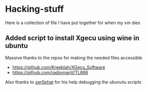 # Hacking-stuff
Here is a collection of file I have put together for when my vm dies 

## Added script to install Xgecu using wine in ubuntu

Massive thanks to the repos for making the needed files accessible
- https://github.com/Kreeblah/XGecu_Software
- https://github.com/radiomanV/TL866

Also thanks to [zer0phat](https://github.com/zer0phat) for his help debugging the ubunutu scripts
